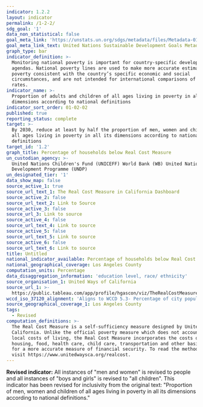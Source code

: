 ```yaml
---
indicator: 1.2.2
layout: indicator
permalink: /1-2-2/
sdg_goal: '1'
data_non_statistical: false
goal_meta_link: 'https://unstats.un.org/sdgs/metadata/files/Metadata-01-02-02.pdf'
goal_meta_link_text: United Nations Sustainable Development Goals Metadata (PDF 894 KB)
graph_type: bar
indicator_definition: >-
  Monitoring national poverty is important for country-specific development
  agendas. National poverty lines are used to make more accurate estimates of
  poverty consistent with the country’s specific economic and social
  circumstances, and are not intended for international comparisons of poverty
  rates.
indicator_name: >-
  Proportion of adults and children of all ages living in poverty in all its
  dimensions according to national definitions
indicator_sort_order: 01-02-02
published: true
reporting_status: complete
target: >-
  By 2030, reduce at least by half the proportion of men, women and children of
  all ages living in poverty in all its dimensions according to national
  definitions
target_id: '1.2'
graph_title: Percentage of households below Real Cost Measure
un_custodian_agency: >-
  United Nations Children's Fund (UNICEFF) World Bank (WB) United Nations
  Development Programme (UNDP)
un_designated_tier: '1'
data_show_map: false
source_active_1: true
source_url_text_1: The Real Cost Measure in California Dashboard
source_active_2: false
source_url_text_2: Link to Source
source_active_3: false
source_url_3: Link to source
source_active_4: false
source_url_text_4: Link to source
source_active_5: false
source_url_text_5: Link to source
source_active_6: false
source_url_text_6: Link to source
title: Untitled
national_indicator_available: Percentage of households below Real Cost Measure
national_geographical_coverage: Los Angeles County
computation_units: Percentage
data_disaggregation_information: 'education level, race/ ethnicity'
source_organisation_1: United Ways of California
source_url_1: >-
  https://public.tableau.com/app/profile/hgascon/viz/TheRealCostMeasureinCalifornia2021/RealCostDashboard
wccd_iso_37120_alignment: 'Aligns to WCCD 5.3- Percentage of city population living in poverty '
source_geographical_coverage_1: Los Angeles County
tags:
  - Revised
computation_definitions: >-
  The Real Cost Measure is a self-sufficiency measure designed by United Ways of
  California. Unlike the official poverty measure which does not account for
  local costs of living, the Real Cost Measure incorporates the costs of
  housing, food, health care, child care, transportation and other basic needs
  for a more accurate measure of financial security. To read the methodology,
  visit https://www.unitedwaysca.org/realcost.
---
```

**Revised indicator:** All instances of "men and women" is revised to people and all instances of "boys and girls" is revised to "all children". This indicator has been revised for inclusivity from the original text: "Proportion of men, women and children of all ages living in poverty in all its dimensions according to national definitions."
